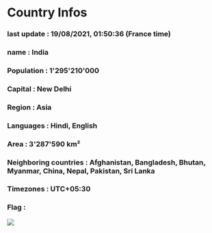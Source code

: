 # Country  Infos
### last update : 19/08/2021, 01:50:36 (France time)

### name : India
### Population : 1'295'210'000
### Capital : New Delhi
### Region : Asia
### Languages : Hindi, English
### Area : 3'287'590 km²
### Neighboring countries : Afghanistan, Bangladesh, Bhutan, Myanmar, China, Nepal, Pakistan, Sri Lanka
### Timezones : UTC+05:30

### Flag :
![](https://restcountries.eu/data/ind.svg)